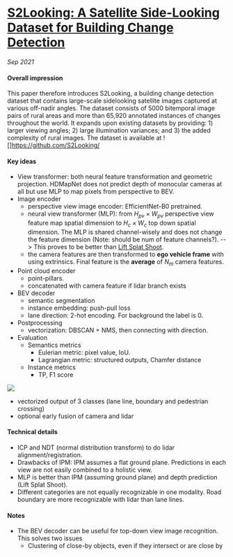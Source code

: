 # [S2Looking: A Satellite Side-Looking Dataset for Building Change Detection](https://arxiv.org/pdf/2107.09244.pdf)

_Sep 2021_

#### Overall impression
This paper therefore introduces S2Looking, a building change detection dataset that contains large-scale sidelooking satellite images captured at various off-nadir angles. The dataset consists of 5000 bitemporal image pairs of rural areas and more than 65,920 annotated instances of changes throughout the world. 
It expands upon existing datasets by providing: 1) larger viewing angles; 2) large illumination variances; and 3) the added complexity of rural images. 
The dataset is available at ![]https://github.com/S2Looking/

#### Key ideas
- View transformer: both neural feature transformation and geometric projection. HDMapNet does not predict depth of monocular cameras at all but use MLP to map pixels from perspective to BEV.
- Image encoder
	- perspective view image encoder: EfficientNet-B0 pretrained.
	- neural view transformer (MLP): from $H_{pv} \times W_{pv}$ perspective view feature map spatial dimension to $H_c \times W_c$ top down spatial dimension. The MLP is shared channel-wisely and does not change the feature dimension (Note: should be num of feature channels?). --> This proves to be better than [Lift Splat Shoot](lift_splat_shoot.md).
	- the camera features are then transformed to **ego vehicle frame** with using extrinsics. Final feature is the **average** of $N_m$ camera features.
- Point cloud encoder
	- point-pillars. 
	- concatenated with camera feature if lidar branch exists
- BEV decoder
	- semantic segmentation
	- instance embedding: push-pull loss
	- lane direction: 2-hot encoding. For background the label is 0.
- Postprocessing
	- vectorization: DBSCAN + NMS, then connecting with direction.
- Evaluation
	- Semantics metrics
		- Eulerian metric: pixel value, IoU.
		- Lagrangian metric: structured outputs, Chamfer distance
	- Instance metrics
		- TP, F1 score

![](https://cdn-images-1.medium.com/max/1600/1*HwMxIxdiuEewezEp7VSk_Q.png)

- vectorized output of 3 classes (lane line, boundary and pedestrian crossing)
- optional early fusion of camera and lidar

#### Technical details
- ICP and NDT (normal distribution transform) to do lidar alignment/registration.
- Drawbacks of IPM: IPM assumes a flat ground plane. Predictions in each view are not easily combined to a holistic view.
- MLP is better than IPM (assuming ground plane) and depth prediction (Lift Splat Shoot).
- Different categories are not equally recognizable in one modality. Road boundary are more recognizable with lidar than lane lines. 

#### Notes
- The BEV decoder can be useful for top-down view image recognition. This solves two issues
	- Clustering of close-by objects, even if they intersect or are close by
